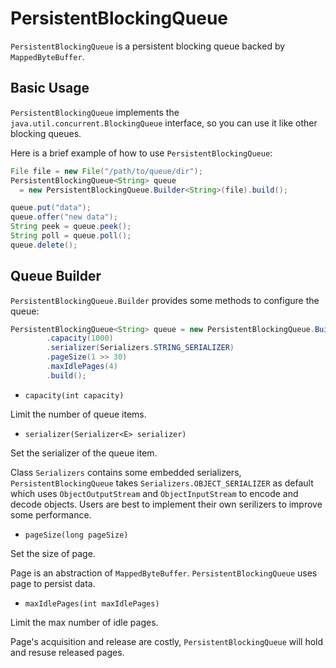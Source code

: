 # PersistentBlockingQueue

`PersistentBlockingQueue` is a persistent blocking queue backed by `MappedByteBuffer`.

## Basic Usage

`PersistentBlockingQueue` implements the `java.util.concurrent.BlockingQueue` interface, so you can use it like other blocking queues. 

Here is a brief example of how to use `PersistentBlockingQueue`:

```java
File file = new File("/path/to/queue/dir");
PersistentBlockingQueue<String> queue 
  = new PersistentBlockingQueue.Builder<String>(file).build();

queue.put("data");
queue.offer("new data");
String peek = queue.peek();
String poll = queue.poll();
queue.delete();
```

## Queue Builder

`PersistentBlockingQueue.Builder` provides some methods to configure the queue:

```java
PersistentBlockingQueue<String> queue = new PersistentBlockingQueue.Builder<String>(file)
        .capacity(1000)
        .serializer(Serializers.STRING_SERIALIZER)
        .pageSize(1 >> 30)
        .maxIdlePages(4)
        .build();
```

* `capacity(int capacity)`

Limit the number of queue items.

* `serializer(Serializer<E> serializer)`

Set the serializer of the queue item. 

Class `Serializers` contains some embedded serializers, `PersistentBlockingQueue` takes `Serializers.OBJECT_SERIALIZER` as default which uses `ObjectOutputStream` and `ObjectInputStream` to encode and decode objects. Users are best to implement their own serilizers to improve some performance.

* `pageSize(long pageSize)` 

Set the size of page.

Page is an abstraction of  `MappedByteBuffer`. `PersistentBlockingQueue` uses page to persist data.

* `maxIdlePages(int maxIdlePages)`

Limit the max number of idle pages.

Page's acquisition and release are costly, `PersistentBlockingQueue` will hold and resuse released pages.



